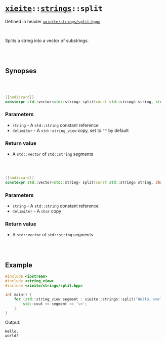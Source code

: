 # [`xieite`](../../README.md)`::`[`strings`](../../docs/strings.md)`::split`
Defined in header [`<xieite/strings/split.hpp>`](../../include/xieite/strings/split.hpp)

<br/>

Splits a string into a vector of substrings.

<br/><br/>

## Synopses

<br/><br/>

```cpp
[[nodiscard]]
constexpr std::vector<std::string> split(const std::string& string, std::string_view delimiter = "") noexcept;
```
### Parameters
- `string` - A `std::string` constant reference
- `delimiter` - A `std::string_view` copy, set to `""` by default
### Return value
- A `std::vector` of `std::string` segments

<br/><br/>

```cpp
[[nodiscard]]
constexpr std::vector<std::string> split(const std::string& string, char delimiter) noexcept;
```
### Parameters
- `string` - A `std::string` constant reference
- `delimiter` - A `char` copy
### Return value
- A `std::vector` of `std::string` segments

<br/><br/>

## Example
```cpp
#include <iostream>
#include <string_view>
#include <xieite/strings/split.hpp>

int main() {
	for (std::string_view segment : xieite::strings::split("Hello, world!", ' ')) {
		std::cout << segment << '\n';
	}
}
```
Output:
```
Hello,
world!
```
